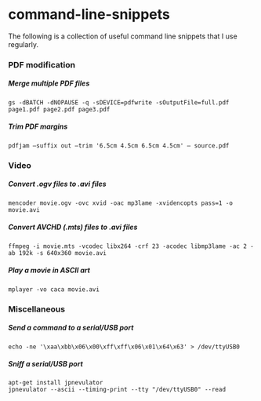 # command-line-snippets

The following is a collection of useful command line snippets that I use regularly.


### PDF modification

##### Merge multiple PDF files

    gs -dBATCH -dNOPAUSE -q -sDEVICE=pdfwrite -sOutputFile=full.pdf page1.pdf page2.pdf page3.pdf
    
##### Trim PDF margins

    pdfjam –suffix out –trim '6.5cm 4.5cm 6.5cm 4.5cm' – source.pdf

    
### Video

##### Convert .ogv files to .avi files

    mencoder movie.ogv -ovc xvid -oac mp3lame -xvidencopts pass=1 -o movie.avi

##### Convert AVCHD (.mts) files to .avi files

    ffmpeg -i movie.mts -vcodec libx264 -crf 23 -acodec libmp3lame -ac 2 -ab 192k -s 640x360 movie.avi

##### Play a movie in ASCII art

    mplayer -vo caca movie.avi


### Miscellaneous

#####  Send a command to a serial/USB port

    echo -ne '\xaa\xbb\x06\x00\xff\xff\x06\x01\x64\x63' > /dev/ttyUSB0

##### Sniff a serial/USB port

    apt-get install jpnevulator
    jpnevulator --ascii --timing-print --tty "/dev/ttyUSB0" --read
